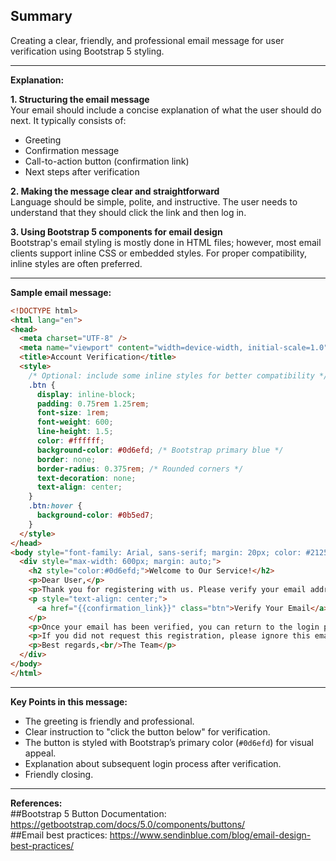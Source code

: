 ## Summary
Creating a clear, friendly, and professional email message for user verification using Bootstrap 5 styling.

---  

**Explanation:**

**1. Structuring the email message**  
Your email should include a concise explanation of what the user should do next. It typically consists of:
- Greeting
- Confirmation message
- Call-to-action button (confirmation link)
- Next steps after verification

**2. Making the message clear and straightforward**  
Language should be simple, polite, and instructive. The user needs to understand that they should click the link and then log in.

**3. Using Bootstrap 5 components for email design**  
Bootstrap's email styling is mostly done in HTML files; however, most email clients support inline CSS or embedded styles. For proper compatibility, inline styles are often preferred.

---

**Sample email message:**

```html
<!DOCTYPE html>
<html lang="en">
<head>
  <meta charset="UTF-8" />
  <meta name="viewport" content="width=device-width, initial-scale=1.0"/>
  <title>Account Verification</title>
  <style>
    /* Optional: include some inline styles for better compatibility */
    .btn {
      display: inline-block;
      padding: 0.75rem 1.25rem;
      font-size: 1rem;
      font-weight: 600;
      line-height: 1.5;
      color: #ffffff;
      background-color: #0d6efd; /* Bootstrap primary blue */
      border: none;
      border-radius: 0.375rem; /* Rounded corners */
      text-decoration: none;
      text-align: center;
    }
    .btn:hover {
      background-color: #0b5ed7;
    }
  </style>
</head>
<body style="font-family: Arial, sans-serif; margin: 20px; color: #212529;">
  <div style="max-width: 600px; margin: auto;">
    <h2 style="color:#0d6efd;">Welcome to Our Service!</h2>
    <p>Dear User,</p>
    <p>Thank you for registering with us. Please verify your email address by clicking the button below:</p>
    <p style="text-align: center;">
      <a href="{{confirmation_link}}" class="btn">Verify Your Email</a>
    </p>
    <p>Once your email has been verified, you can return to the login page to access your account using your email and password.</p>
    <p>If you did not request this registration, please ignore this email.</p>
    <p>Best regards,<br/>The Team</p>
  </div>
</body>
</html>
```

---

**Key Points in this message:**  
- The greeting is friendly and professional.  
- Clear instruction to "click the button below" for verification.  
- The button is styled with Bootstrap’s primary color (`#0d6efd`) for visual appeal.  
- Explanation about subsequent login process after verification.  
- Friendly closing.

---

**References:**  
##Bootstrap 5 Button Documentation: https://getbootstrap.com/docs/5.0/components/buttons/  
##Email best practices: https://www.sendinblue.com/blog/email-design-best-practices/